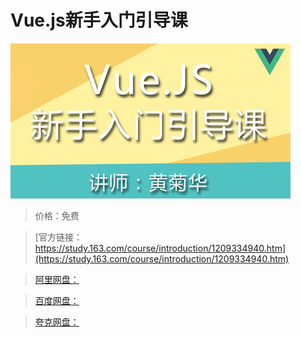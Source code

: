 # Vue.js新手入门引导课

![img](../../../assets/study163/free/b40149f81e424a8fbe7e6ca2841444cd.png)

> 价格：免费

> [官方链接：https://study.163.com/course/introduction/1209334940.htm](https://study.163.com/course/introduction/1209334940.htm)

> [阿里网盘：]()

> [百度网盘：]()

> [夸克网盘：]()
